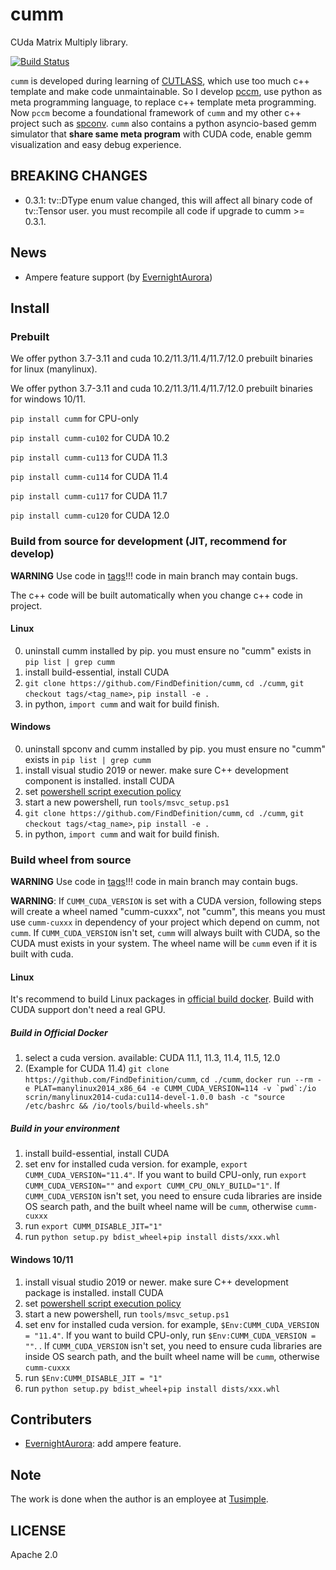 # cumm
CUda Matrix Multiply library.

[![Build Status](https://github.com/FindDefinition/cumm/workflows/build/badge.svg)](https://github.com/FindDefinition/cumm/actions?query=workflow%3Abuild)

```cumm``` is developed during learning of [CUTLASS](https://github.com/NVIDIA/cutlass), which use too much c++ template and make code unmaintainable. So I develop [pccm](https://github.com/FindDefinition/PCCM), use python as meta programming language, to replace c++ template meta programming. 
Now ```pccm``` become a foundational framework of ```cumm``` and my other c++ project such as [spconv](https://github.com/traveller59/spconv). 
```cumm``` also contains a python asyncio-based gemm simulator that **share same meta program** with CUDA code, enable gemm visualization and easy debug experience.

## BREAKING CHANGES

* 0.3.1: tv::DType enum value changed, this will affect all binary code of tv::Tensor user. you must recompile all code if upgrade to cumm >= 0.3.1.

## News

* Ampere feature support (by [EvernightAurora](https://github.com/EvernightAurora))

## Install

### Prebuilt

We offer python 3.7-3.11 and cuda 10.2/11.3/11.4/11.7/12.0 prebuilt binaries for linux (manylinux).

We offer python 3.7-3.11 and cuda 10.2/11.3/11.4/11.7/12.0 prebuilt binaries for windows 10/11.

```pip install cumm``` for CPU-only

```pip install cumm-cu102``` for CUDA 10.2

```pip install cumm-cu113``` for CUDA 11.3

```pip install cumm-cu114``` for CUDA 11.4

```pip install cumm-cu117``` for CUDA 11.7

```pip install cumm-cu120``` for CUDA 12.0

### Build from source for development (JIT, recommend for develop)

**WARNING** Use code in [tags](https://github.com/FindDefinition/cumm/releases)!!! code in main branch may contain bugs.

The c++ code will be built automatically when you change c++ code in project.

#### Linux

0. uninstall cumm installed by pip. you must ensure no "cumm" exists in ```pip list | grep cumm```
1. install build-essential, install CUDA
2. ```git clone https://github.com/FindDefinition/cumm```, ```cd ./cumm```, ```git checkout tags/<tag_name>```, ```pip install -e .```
3. in python, ```import cumm``` and wait for build finish.

#### Windows
0. uninstall spconv and cumm installed by pip. you must ensure no "cumm" exists in ```pip list | grep cumm```
1. install visual studio 2019 or newer. make sure C++ development component is installed. install CUDA
2. set [powershell script execution policy](https://docs.microsoft.com/en-us/powershell/module/microsoft.powershell.core/about/about_execution_policies?view=powershell-7.1)
3. start a new powershell, run ```tools/msvc_setup.ps1```
4. ```git clone https://github.com/FindDefinition/cumm```, ```cd ./cumm```, ```git checkout tags/<tag_name>```, ```pip install -e .```
5. in python, ```import cumm``` and wait for build finish.

### Build wheel from source 

**WARNING** Use code in [tags](https://github.com/FindDefinition/cumm/releases)!!! code in main branch may contain bugs.

**WARNING**: If ```CUMM_CUDA_VERSION``` is set with a CUDA version, following steps will create a wheel named "cumm-cuxxx", not "cumm", this means you must use ```cumm-cuxxx``` in dependency of your project which depend on cumm, not ```cumm```. If ```CUMM_CUDA_VERSION``` isn't set, ```cumm``` will always built with CUDA, so the CUDA must exists in your system. The wheel name will be ```cumm``` even if it is built with cuda.

#### Linux

It's recommend to build Linux packages in [official build docker](https://github.com/FindDefinition/cumm/blob/main/.github/workflows/build.yaml). Build with CUDA support don't need a real GPU.

##### Build in Official Docker

1. select a cuda version. available: CUDA 11.1, 11.3, 11.4, 11.5, 12.0
2. (Example for CUDA 11.4) ```git clone https://github.com/FindDefinition/cumm```, ```cd ./cumm```, ```docker run --rm -e PLAT=manylinux2014_x86_64 -e CUMM_CUDA_VERSION=114 -v `pwd`:/io scrin/manylinux2014-cuda:cu114-devel-1.0.0 bash -c "source /etc/bashrc && /io/tools/build-wheels.sh"```

##### Build in your environment

1. install build-essential, install CUDA
2. set env for installed cuda version. for example, ```export CUMM_CUDA_VERSION="11.4"```. If you want to build CPU-only, run ```export CUMM_CUDA_VERSION=""``` and ```export CUMM_CPU_ONLY_BUILD="1"```. If ```CUMM_CUDA_VERSION``` isn't set, you need to ensure cuda libraries are inside OS search path, and the built wheel name will be ```cumm```, otherwise ```cumm-cuxxx```
3. run ```export CUMM_DISABLE_JIT="1"```
4. run ```python setup.py bdist_wheel```+```pip install dists/xxx.whl```

#### Windows 10/11

1. install visual studio 2019 or newer. make sure C++ development package is installed. install CUDA
2. set [powershell script execution policy](https://docs.microsoft.com/en-us/powershell/module/microsoft.powershell.core/about/about_execution_policies?view=powershell-7.1)
3. start a new powershell, run ```tools/msvc_setup.ps1```
4. set env for installed cuda version. for example, ```$Env:CUMM_CUDA_VERSION = "11.4"```. If you want to build CPU-only, run ```$Env:CUMM_CUDA_VERSION = ""```. . If ```CUMM_CUDA_VERSION``` isn't set, you need to ensure cuda libraries are inside OS search path, and the built wheel name will be ```cumm```, otherwise ```cumm-cuxxx```
4. run ```$Env:CUMM_DISABLE_JIT = "1"```
5. run ```python setup.py bdist_wheel```+```pip install dists/xxx.whl```

## Contributers

* [EvernightAurora](https://github.com/EvernightAurora): add ampere feature.

## Note
The work is done when the author is an employee at [Tusimple](https://www.tusimple.com/).

## LICENSE

Apache 2.0
